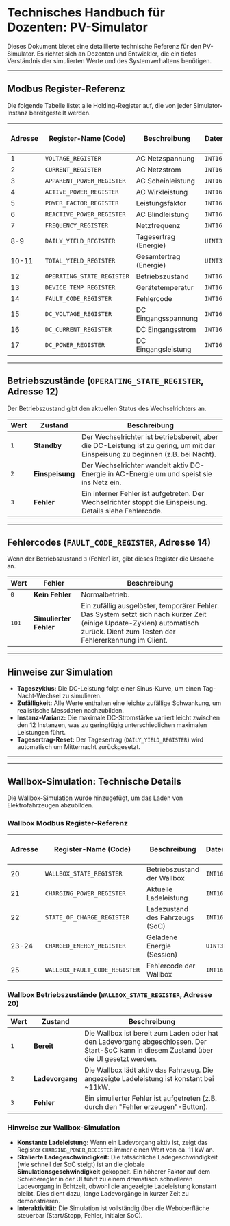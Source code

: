 # Technisches Handbuch für Dozenten: PV-Simulator

Dieses Dokument bietet eine detaillierte technische Referenz für den PV-Simulator. Es richtet sich an Dozenten und Entwickler, die ein tiefes Verständnis der simulierten Werte und des Systemverhaltens benötigen.

---

## Modbus Register-Referenz

Die folgende Tabelle listet alle Holding-Register auf, die von jeder Simulator-Instanz bereitgestellt werden.

| Adresse | Register-Name (Code) | Beschreibung | Datentyp | Client Faktor | Einheit | Min. Wert (ca.) | Max. Wert (ca.) |
|---|---|---|---|---|---|---|---|
| 1 | `VOLTAGE_REGISTER` | AC Netzspannung | `INT16` | `0.1` | V | 229.0 | 231.0 |
| 2 | `CURRENT_REGISTER` | AC Netzstrom | `INT16` | `0.01` | A | 0.0 | ~16.5 |
| 3 | `APPARENT_POWER_REGISTER` | AC Scheinleistung | `INT16` | `1` | VA | 0 | ~3800 |
| 4 | `ACTIVE_POWER_REGISTER` | AC Wirkleistung | `INT16` | `1` | W | 0 | ~3750 |
| 5 | `POWER_FACTOR_REGISTER` | Leistungsfaktor | `INT16` | `0.01` | - | 0.90 | 1.00 |
| 6 | `REACTIVE_POWER_REGISTER` | AC Blindleistung | `INT16` | `1` | VAR | 0 | ~850 |
| 7 | `FREQUENCY_REGISTER` | Netzfrequenz | `INT16` | `0.01` | Hz | 49.98 | 50.02 |
| 8-9 | `DAILY_YIELD_REGISTER` | Tagesertrag (Energie) | `UINT32` | `1` | Wh | 0 | Kumulativ |
| 10-11 | `TOTAL_YIELD_REGISTER` | Gesamtertrag (Energie) | `UINT32` | `1` | kWh | 500 | Kumulativ |
| 12 | `OPERATING_STATE_REGISTER` | Betriebszustand | `INT16` | `1` | - | 1 | 3 |
| 13 | `DEVICE_TEMP_REGISTER` | Gerätetemperatur | `INT16` | `0.1` | °C | 24.5 | ~51.0 |
| 14 | `FAULT_CODE_REGISTER` | Fehlercode | `INT16` | `1` | - | 0 | 101 |
| 15 | `DC_VOLTAGE_REGISTER` | DC Eingangsspannung | `INT16` | `0.1` | V | 340.0 | 360.0 |
| 16 | `DC_CURRENT_REGISTER` | DC Eingangsstrom | `INT16` | `0.01` | A | 0.0 | ~11.0 |
| 17 | `DC_POWER_REGISTER` | DC Eingangsleistung | `INT16` | `1` | W | 0 | ~4000 |

---

## Betriebszustände (`OPERATING_STATE_REGISTER`, Adresse 12)

Der Betriebszustand gibt den aktuellen Status des Wechselrichters an.

| Wert | Zustand | Beschreibung |
|---|---|---|
| `1` | **Standby** | Der Wechselrichter ist betriebsbereit, aber die DC-Leistung ist zu gering, um mit der Einspeisung zu beginnen (z.B. bei Nacht). |
| `2` | **Einspeisung** | Der Wechselrichter wandelt aktiv DC-Energie in AC-Energie um und speist sie ins Netz ein. |
| `3` | **Fehler** | Ein interner Fehler ist aufgetreten. Der Wechselrichter stoppt die Einspeisung. Details siehe Fehlercode. |

---

## Fehlercodes (`FAULT_CODE_REGISTER`, Adresse 14)

Wenn der Betriebszustand `3` (Fehler) ist, gibt dieses Register die Ursache an.

| Wert | Fehler | Beschreibung |
|---|---|---|
| `0` | **Kein Fehler** | Normalbetrieb. |
| `101` | **Simulierter Fehler** | Ein zufällig ausgelöster, temporärer Fehler. Das System setzt sich nach kurzer Zeit (einige Update-Zyklen) automatisch zurück. Dient zum Testen der Fehlererkennung im Client. |

---

## Hinweise zur Simulation

*   **Tageszyklus:** Die DC-Leistung folgt einer Sinus-Kurve, um einen Tag-Nacht-Wechsel zu simulieren.
*   **Zufälligkeit:** Alle Werte enthalten eine leichte zufällige Schwankung, um realistische Messdaten nachzubilden.
*   **Instanz-Varianz:** Die maximale DC-Stromstärke variiert leicht zwischen den 12 Instanzen, was zu geringfügig unterschiedlichen maximalen Leistungen führt.
*   **Tagesertrag-Reset:** Der Tagesertrag (`DAILY_YIELD_REGISTER`) wird automatisch um Mitternacht zurückgesetzt.

---
---

## Wallbox-Simulation: Technische Details

Die Wallbox-Simulation wurde hinzugefügt, um das Laden von Elektrofahrzeugen abzubilden.

### Wallbox Modbus Register-Referenz

| Adresse | Register-Name (Code) | Beschreibung | Datentyp | Client Faktor | Einheit | Min. Wert (ca.) | Max. Wert (ca.) |
|---|---|---|---|---|---|---|---|
| 20 | `WALLBOX_STATE_REGISTER` | Betriebszustand der Wallbox | `INT16` | `1` | - | 1 | 3 |
| 21 | `CHARGING_POWER_REGISTER` | Aktuelle Ladeleistung | `INT16` | `1` | W | 0 | ~11050 |
| 22 | `STATE_OF_CHARGE_REGISTER`| Ladezustand des Fahrzeugs (SoC)| `INT16` | `1` | % | 0 | 100 |
| 23-24| `CHARGED_ENERGY_REGISTER`| Geladene Energie (Session) | `UINT32`| `1` | Wh | 0 | Kumulativ |
| 25 | `WALLBOX_FAULT_CODE_REGISTER`| Fehlercode der Wallbox | `INT16` | `1` | - | 0 | 201 |

### Wallbox Betriebszustände (`WALLBOX_STATE_REGISTER`, Adresse 20)

| Wert | Zustand | Beschreibung |
|---|---|---|
| `1` | **Bereit** | Die Wallbox ist bereit zum Laden oder hat den Ladevorgang abgeschlossen. Der Start-SoC kann in diesem Zustand über die UI gesetzt werden. |
| `2` | **Ladevorgang** | Die Wallbox lädt aktiv das Fahrzeug. Die angezeigte Ladeleistung ist konstant bei ~11kW. |
| `3` | **Fehler** | Ein simulierter Fehler ist aufgetreten (z.B. durch den "Fehler erzeugen"-Button). |

### Hinweise zur Wallbox-Simulation

*   **Konstante Ladeleistung:** Wenn ein Ladevorgang aktiv ist, zeigt das Register `CHARGING_POWER_REGISTER` immer einen Wert von ca. 11 kW an.
*   **Skalierte Ladegeschwindigkeit:** Die tatsächliche Ladegeschwindigkeit (wie schnell der SoC steigt) ist an die globale **Simulationsgeschwindigkeit** gekoppelt. Ein höherer Faktor auf dem Schieberegler in der UI führt zu einem dramatisch schnelleren Ladevorgang in Echtzeit, obwohl die angezeigte Ladeleistung konstant bleibt. Dies dient dazu, lange Ladevorgänge in kurzer Zeit zu demonstrieren.
*   **Interaktivität:** Die Simulation ist vollständig über die Weboberfläche steuerbar (Start/Stopp, Fehler, initialer SoC).

